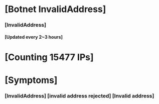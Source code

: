 # [Botnet InvalidAddress]
### [InvalidAddress]
#### [Updated every 2~3 hours]

# [Counting 15477 IPs]

# [Symptoms] 

###   [InvalidAddress] [invalid address rejected] [Invalid address]
